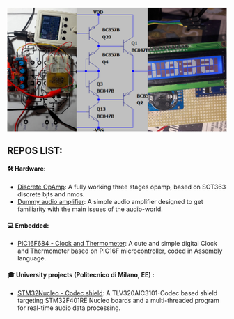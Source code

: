 ![img](banner.png)

## REPOS LIST: 

#### 🛠 Hardware:
- [Discrete OpAmp](https://github.com/AleDedor/Discrete_OpAmp): A fully working three stages opamp, based on SOT363 discrete bjts and nmos.
- [Dummy audio amplifier](https://github.com/AleDedor/Dummy-Audio-amplifier): A simple audio amplifier designed to get familiarity with the main issues of the audio-world.
#### 💻 Embedded:
- [PIC16F684 - Clock and Thermometer](https://github.com/AleDedor/PIC16F_Clock_Thermometer): A cute and simple digital Clock and Thermometer based on PIC16F microcontroller, coded in Assembly language.
#### 🎓 University projects (Politecnico di Milano, EE) :
- [STM32Nucleo - Codec shield](https://github.com/AleDedor/STM32Nucleo-Codec-Shield): A TLV320AIC3101-Codec based shield targeting STM32F401RE Nucleo boards and a multi-threaded program for real-time audio data processing.
